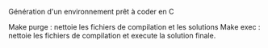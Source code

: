 Génération d'un environnement prêt à coder en C

Make purge : nettoie les fichiers de compilation et les solutions
Make exec : nettoie les fichiers de compilation et execute la solution finale.
